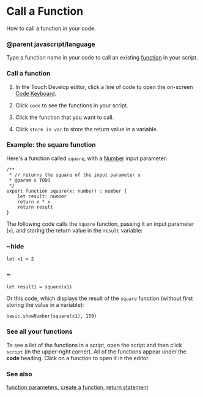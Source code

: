 # Call a Function

How to call a function in your code.

### @parent javascript/language
 

Type a function name in your code to call an existing [function](/javascript/function) in your script.

### Call a function

1. In the Touch Develop editor, click a line of code to open the on-screen [Code Keyboard](/javascript/editor).

2. Click `code` to see the functions in your script.

2. Click the function that you want to call.

3. Click `store in var` to store the return value in a variable.

### Example: the square function

Here's a function called `square`, with a [Number](/reference/types/number) input parameter:

```
/**
 * // returns the square of the input parameter x
 * @param x TODO
 */
export function square(x: number) : number {
    let result: number
    return x * x
    return result
}
```

The following code calls the `square` function, passing it an input parameter (`x`), and storing the return value in the `result` variable:

### ~hide

```
let x1 = 2
```

### ~

```
let result1 = square(x1)
```

Or this code, which displays the result of the `square` function (without first storing the value in a variable):

```
basic.showNumber(square(x1), 150)
```

### See all your functions

To see a list of the functions in a script, open the script and then click `script` (in the upper-right corner). All of the functions appear under the **code** heading. Click on a function to open it in the editor.

### See also

[function parameters](/javascript/functionparameters), [create a function](/javascript/function), [return statement](/javascript/return)

